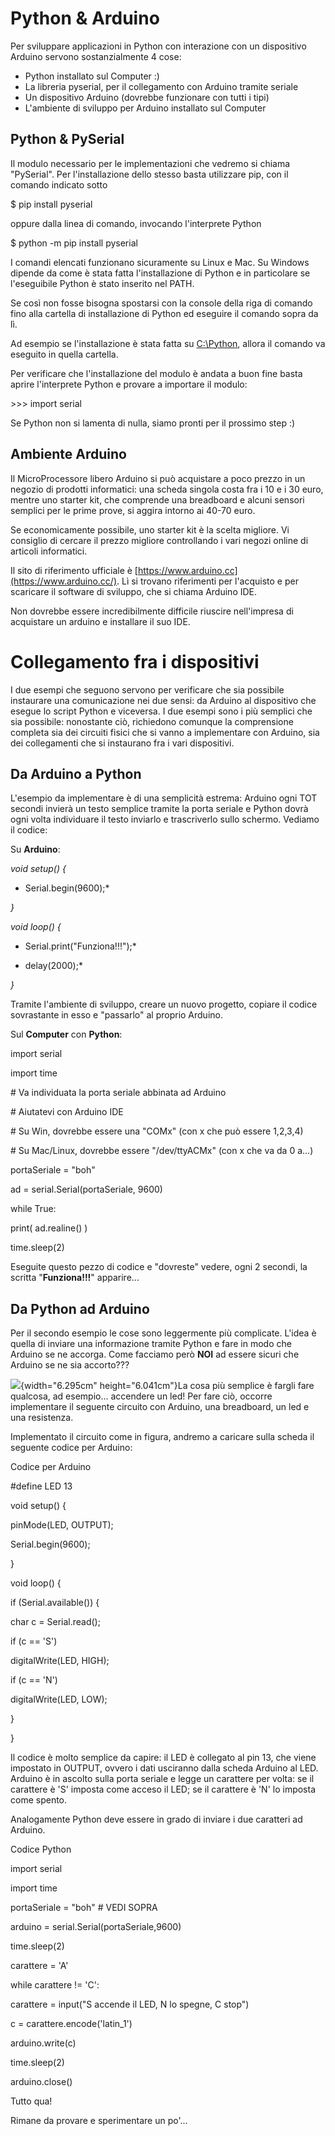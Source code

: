 # Python & Arduino


Per sviluppare applicazioni in Python con interazione con un dispositivo
Arduino servono sostanzialmente 4 cose:

-   Python installato sul Computer :)
-   La libreria pyserial, per il collegamento con Arduino tramite
    seriale
-   Un dispositivo Arduino (dovrebbe funzionare con tutti i tipi)
-   L'ambiente di sviluppo per Arduino installato sul Computer

## Python & PySerial

Il modulo necessario per le implementazioni che vedremo si chiama
"PySerial". Per l'installazione dello stesso basta utilizzare pip, con
il comando indicato sotto

\$ pip install pyserial

oppure dalla linea di comando, invocando l'interprete Python

\$ python -m pip install pyserial

I comandi elencati funzionano sicuramente su Linux e Mac. Su Windows
dipende da come è stata fatta l'installazione di Python e in particolare
se l'eseguibile Python è stato inserito nel PATH.

Se così non fosse bisogna spostarsi con la console della riga di comando
fino alla cartella di installazione di Python ed eseguire il comando
sopra da lì.

Ad esempio se l'installazione è stata fatta su
[C:\\Python](../../../../../../../C:/Python), allora il comando va
eseguito in quella cartella.

Per verificare che l'installazione del modulo è andata a buon fine basta
aprire l'interprete Python e provare a importare il modulo:

\>\>\> import serial

Se Python non si lamenta di nulla, siamo pronti per il prossimo step :)

## Ambiente Arduino

Il MicroProcessore libero Arduino si può acquistare a poco prezzo in un
negozio di prodotti informatici: una scheda singola costa fra i 10 e i
30 euro, mentre uno starter kit, che comprende una breadboard e alcuni
sensori semplici per le prime prove, si aggira intorno ai 40-70 euro.

Se economicamente possibile, uno starter kit è la scelta migliore. Vi
consiglio di cercare il prezzo migliore controllando i vari negozi
online di articoli informatici.

Il sito di riferimento ufficiale è
[https://www.arduino.cc](https://www.arduino.cc/). Lì si trovano
riferimenti per l'acquisto e per scaricare il software di sviluppo, che
si chiama Arduino IDE.

Non dovrebbe essere incredibilmente difficile riuscire nell'impresa di
acquistare un arduino e installare il suo IDE.

# Collegamento fra i dispositivi

I due esempi che seguono servono per verificare che sia possibile
instaurare una comunicazione nei due sensi: da Arduino al dispositivo
che esegue lo script Python e viceversa. I due esempi sono i più
semplici che sia possibile: nonostante ciò, richiedono comunque la
comprensione completa sia dei circuiti fisici che si vanno a
implementare con Arduino, sia dei collegamenti che si instaurano fra i
vari dispositivi.

## Da Arduino a Python

L'esempio da implementare è di una semplicità estrema: Arduino ogni TOT
secondi invierà un testo semplice tramite la porta seriale e Python
dovrà ogni volta individuare il testo inviarlo e trascriverlo sullo
schermo. Vediamo il codice:

Su **Arduino**:

*void* *setup() {*

* Serial.begin(9600);*

*}*

*void* *loop() {*

* Serial.print(\"Funziona!!!\");*

* delay(2000);*

*}*

Tramite l'ambiente di sviluppo, creare un nuovo progetto, copiare il
codice sovrastante in esso e "passarlo" al proprio Arduino.

Sul **Computer** con **Python**:

import serial

import time

\# Va individuata la porta seriale abbinata ad Arduino

\# Aiutatevi con Arduino IDE

\# Su Win, dovrebbe essere una "COMx" (con x che può essere 1,2,3,4)

\# Su Mac/Linux, dovrebbe essere "/dev/ttyACMx" (con x che va da 0 a...)

portaSeriale = "boh"

ad = serial.Serial(portaSeriale, 9600)

while True:

print( ad.realine() )

time.sleep(2)

Eseguite questo pezzo di codice e "dovreste" vedere, ogni 2 secondi, la
scritta "**Funziona!!!**" apparire...

## Da Python ad Arduino

Per il secondo esempio le cose sono leggermente più complicate. L'idea è
quella di inviare una informazione tramite Python e fare in modo che
Arduino se ne accorga. Come facciamo però **NOI** ad essere sicuri che
Arduino se ne sia accorto???

![](Pictures/1000000000000209000001F456F3B41D297BE7F5.jpg){width="6.295cm"
height="6.041cm"}La cosa più semplice è fargli fare qualcosa, ad
esempio... accendere un led! Per fare ciò, occorre implementare il
seguente circuito con Arduino, una breadboard, un led e una resistenza.

Implementato il circuito come in figura, andremo a caricare sulla scheda
il seguente codice per Arduino:

Codice per Arduino

#define LED 13

void setup() {

pinMode(LED, OUTPUT);

Serial.begin(9600);

}

void loop() {

if (Serial.available()) {

char c = Serial.read();

if (c == \'S\')

digitalWrite(LED, HIGH);

if (c == \'N\')

digitalWrite(LED, LOW);

}

}

Il codice è molto semplice da capire: il LED è collegato al pin 13, che
viene impostato in OUTPUT, ovvero i dati usciranno dalla scheda Arduino
al LED. Arduino è in ascolto sulla porta seriale e legge un carattere
per volta: se il carattere è 'S' imposta come acceso il LED; se il
carattere è 'N' lo imposta come spento.

Analogamente Python deve essere in grado di inviare i due caratteri ad
Arduino.

Codice Python

import serial

import time

portaSeriale = "boh" \# VEDI SOPRA

arduino = serial.Serial(portaSeriale,9600)

time.sleep(2)

carattere = 'A'

while carattere != 'C':

carattere = input("S accende il LED, N lo spegne, C stop")

c = carattere.encode('latin_1')

arduino.write(c)

time.sleep(2)

arduino.close()

Tutto qua!

Rimane da provare e sperimentare un po\'...
